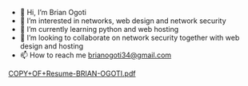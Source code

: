 - 👋 Hi, I’m Brian Ogoti 
- 👀 I’m interested in networks, web design and network security
- 🌱 I’m currently learning python and web hosting
- 💞️ I’m looking to collaborate on network security together with web design and hosting
- 📫 How to reach me brianogoti34@gmail.com

<!---
brian ogoti/brianogoti is a ✨ special ✨ repository because its `README.md` (this file) appears on your GitHub profile.
You can click the Preview link to take a look at your changes.
--->
[COPY+OF+Resume-BRIAN-OGOTI.pdf](https://github.com/bryannixons/bryannixons/files/8789646/COPY%2BOF%2BResume-BRIAN-OGOTI.pdf)
